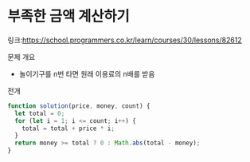 # 부족한 금액 계산하기

링크:https://school.programmers.co.kr/learn/courses/30/lessons/82612

문제 개요

- 놀이기구를 n번 타면 원래 이용료의 n배를 받음

전개

```js
function solution(price, money, count) {
  let total = 0;
  for (let i = 1; i <= count; i++) {
    total = total + price * i;
  }
  return money >= total ? 0 : Math.abs(total - money);
}
```
